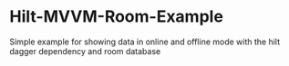 # Hilt-MVVM-Room-Example
Simple example for showing data in online and offline mode with the hilt dagger dependency and room database
